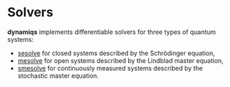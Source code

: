 # Solvers

**dynamiqs** implements differentiable solvers for three types of quantum systems:

- [sesolve](solvers/sesolve.md) for closed systems described by the Schrödinger equation,
- [mesolve](solvers/mesolve.md) for open systems described by the Lindblad master equation,
- [smesolve](solvers/smesolve.md) for continuously measured systems described by the stochastic master equation.
